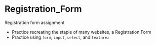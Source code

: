 # Registration_Form
Registration form assignment
- Practice recreating the staple of many websites, a Registration Form
- Practice using ```form```, ```input```, ```select```, and ```textarea```
